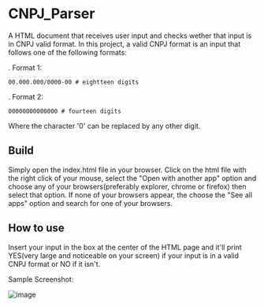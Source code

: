 # CNPJ_Parser

A HTML document that receives user input and checks wether that input is in CNPJ valid format.
In this project, a valid CNPJ format is an input that follows one of the following formats:

. Format 1:

    00.000.000/0000-00 # eightteen digits

. Format 2:

    00000000000000 # fourteen digits

Where the character '0' can be replaced by any other digit.

## Build

Simply open the index.html file in your browser. Click on the html file with the right click of your mouse, select the "Open with another app" option and choose any of your browsers(preferably explorer, chrome or firefox) then select that option. If none of your browsers appear, the choose the "See all apps" option and search for one of your browsers.

## How to use

Insert your input in the box at the center of the HTML page and it'll print YES(very large and noticeable on your screen) if your input is in a valid CNPJ format or NO if it isn't.

Sample Screenshot:

![image](https://user-images.githubusercontent.com/95190477/143982493-39cdddc7-5980-4b49-8b80-f3cda4a8bbb5.png)

